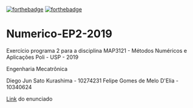 [![forthebadge](https://forthebadge.com/images/badges/built-with-science.svg)](https://forthebadge.com) [![forthebadge](https://forthebadge.com/images/badges/made-with-python.svg)](https://forthebadge.com)

# Numerico-EP2-2019

Exercício programa 2 para a disciplina MAP3121 - Métodos Numéricos e Aplicações Poli - USP - 2019

Engenharia Mecatrônica

Diego Jun Sato Kurashima - 10274231
Felipe Gomes de Melo D'Elia - 10340624

[Link](https://www.ime.usp.br/~map3121/2019/map3121/programas/EP2-edos.pdf) do enunciado



